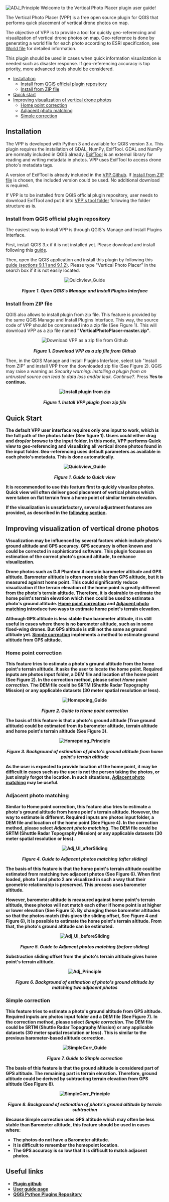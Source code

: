 ![ADJ_Principle](https://github.com/verticalphotoplacer/VerticalPhotoPlacerPlugin/blob/master/icon/app_smaller.png?raw=true) Welcome to the Vertical Photo Placer plugin user guide!

The Vertical Photo Placer (VPP) is a free open source plugin for QGIS that performs quick placement of vertical drone photos on map.

The objective of VPP is to provide a tool for quickly geo-referencing and visualization of vertical drone photos on map. Geo-reference is done by generating a world file for each photo according to ESRI specification, see <a href="https://en.wikipedia.org/wiki/World_file">World file</a> for detailed information.

This plugin should be used in cases when quick information visualization is needed such as disaster response. If geo-referencing accuracy is top priority, more advanced tools should be considered.

* [Installation](#installation)
   * [Install from QGIS official plugin repository](#install-from-qgis-official-plugin-repository)
   * [Install from ZIP file](#install-from-zip-file)
* [Quick start](#quick-start)
* [Improving visualization of vertical drone photos](#improving-visualization-of-vertical-drone-photos)
   * [Home point correction](#home-point-correction)
   * [Adjacent photo matching](#adjacent-photo-matching)
   * [Simple correction](#simple-correction)

## Installation

The VPP is developed with Python 3 and available for QGIS version 3.x. This plugin requires the installation of GDAL, NumPy, ExifTool.
GDAL and NumPy are normally included in QGIS already. [ExifTool](https://exiftool.org/) is an external library for reading and writing metadata in photos. VPP uses ExifTool to access drone photo's metadata tags. 

A version of ExifTool is already included in the [VPP Github](https://github.com/verticalphotoplacer/VerticalPhotoPlacer/tree/master/tool). If [Install from ZIP file](#install-from-zip-file) is chosen, the included version could be used. No additional download is required. 

If VPP is to be installed from QGIS official plugin repository, user needs to download ExifTool and put it into [VPP's tool folder](https://github.com/verticalphotoplacer/VerticalPhotoPlacer/tree/master/tool) following the folder structure as is.

### Install from QGIS official plugin repository

The easiest way to install VPP is through QGIS's Manage and Install Plugins Interface.

First, install QGIS 3.x if it is not installed yet. Please download and install following this [guide](https://qgis.org/en/site/forusers/download.html).

Then, open the QGIS application and install this plugin by following this [guide (sections 9.1.1 and 9.1.2)](https://docs.qgis.org/3.16/en/docs/training_manual/qgis_plugins/fetching_plugins.html). 
Please type "Vertical Photo Placer" in the search box if it is not easily located.

<p align="center">
  <img align="middle" src="https://github.com/verticalphotoplacer/VerticalPhotoPlacerPlugin/blob/master/docs/img/qgis_plugin_install_interface.png?raw=true" alt="Quickview_Guide">
  <br>
  <br>
  <em><b>Figure 1. Open QGIS's Manage and Install Plugins Interface</b></em>
</p>

### Install from ZIP file

QGIS also allows to install plugin from zip file. This feature is provided by the same QGIS Manage and Install Plugins Interface. This way, the source code of VPP should be compressed into a zip file (See Figure 1). This will download VPP as a zip file named <b>"VerticalPhotoPlacer-master.zip"</b>. 

<p align="center">
  <img align="middle" src="https://github.com/verticalphotoplacer/VerticalPhotoPlacerPlugin/blob/master/docs/img/download_zip.png?raw=true" alt="Download VPP as a zip file from Github">
  <br>
  <br>
  <em><b>Figure 1. Download VPP as a zip file from Github</b></em>
</p>

Then, in the QGIS Manage and Install Plugins Interface, select tab "Install from ZIP" and install VPP from the downloaded zip file (See Figure 2).
QGIS may raise a warning as <em>Security warning: installing a plugin from an untrusted source can lead to data loss and/or leak. Continue?</em>. Press <b>Yes<b> to continue.

<p align="center">
  <img align="middle" src="https://github.com/verticalphotoplacer/VerticalPhotoPlacerPlugin/blob/master/docs/img/install_plugin_from_zip_archive.png?raw=true" alt="Install plugin from zip">
  <br>
  <br>
  <em><b>Figure 1. Install VPP plugin from zip file</b></em>
</p>

## Quick Start
The default VPP user interface requires only one input to work, which is the full path of the photos folder (See figure 1). Users could either drag and drop/or browse to the input folder. In this mode, VPP performs Quick view to geo-referencing and visualizing all vertical drone photos found in the input folder. Geo-referencing uses default parameters as available in each photo's metadata. This is done automatically.  

<p align="center">
  <img align="middle" src="https://github.com/verticalphotoplacer/VerticalPhotoPlacerPlugin/blob/master/docs/img/DefaultUI.PNG?raw=true" alt="Quickview_Guide">
  <br>
  <br>
  <em><b>Figure 1. Guide to Quick view</b></em>
</p>

It is recommended to use this feature first to quickly visualize photos. Quick view will often deliver good placement of vertical photos which were taken on flat terrain from a home point of similar terrain elevation.

If the visualization is unsatisfactory, several adjustment features are provided, as described in the [following section](#improving-visualization-of-vertical-drone-photos).

## Improving visualization of vertical drone photos

Visualization may be influenced by several factors which include photo's ground altitude and GPS accuracy. GPS accuracy is often known and could be corrected in sophisticated software. This plugin focuses on estimation of the correct photo's ground altitude, to enhance visualization.

Drone photos such as DJI Phantom 4 contain barometer altitude and GPS altitude. Barometer altitude is often more stable than GPS altitude, but it is measured against home point. This could significantly reduce visualization if the terrain elevation of the home point is greatly different from the photo's terrain altitude. Therefore, it is desirable to estimate the home point's terrain elevation which then could be used to estimate a photo's ground altitude. [Home point correction](#home-point-correction) and [Adjacent photo matching](#adjacent-photo-matching) introduce two ways to estimate home point's terrain elevation.

Although GPS altitude is less stable than barometer altitude, it is still useful in cases where there is no barometer altitude, such as in some fixed-wing drones. But GPS altitude is still not the same as ground altitude yet. [Simple correction](#simple-correction) implements a method to estimate ground altitude from GPS altitude.

### Home point correction

This feature tries to estimate a photo's ground altitude from the home point's terrain altitude. It asks the user to locate the home point. Required inputs are photos input folder, a DEM file and location of the home point (See Figure 2). In the correction method, please select <em><b>Home point correction</b></em>. The DEM file could be SRTM (Shuttle Radar Topography Mission) or any applicable datasets (30 meter spatial resolution or less). 

<p align="center">
  <img align="middle" src="https://github.com/verticalphotoplacer/VerticalPhotoPlacerPlugin/blob/master/docs/img/HomepointUI.PNG?raw=true" alt="Homepoing_Guide">
  <br>
  <br>
  <em><b>Figure 2. Guide to Home point correction</b></em>
</p>

The basis of this feature is that a photo's ground altitude (True ground altitude) could be estimated from its barometer altitude, terrain altitude and home point's terrain altitude (See Figure 3).

<p align="center">
  <img align="middle" src="https://github.com/verticalphotoplacer/VerticalPhotoPlacerPlugin/blob/master/docs/img/homepoint_principle.png?raw=true" alt="Homepoing_Principle">
  <br>
  <br>
  <em><b>Figure 3. Background of estimation of photo's ground altitude from home point's terrain altitude</b></em>
</p>

As the user is expected to provide location of the home point, it may be difficult in cases such as the user is not the person taking the photos, or just simply forgot the location. In such situations, [Adjacent photo matching](#adjacent-photo-matching) may be useful.

### Adjacent photo matching

Similar to Home point correction, this feature also tries to estimate a photo's ground altitude from home point's terrain altitude. However, the way to estimate is different. Required inputs are photos input folder, a DEM file and location of the home point (See Figure 4). In the correction method, please select <em><b>Adjacent photo matching</b></em>. The DEM file could be SRTM (Shuttle Radar Topography Mission) or any applicable datasets (30 meter spatial resolution or less). 

<p align="center">
  <img align="middle" src="https://github.com/verticalphotoplacer/VerticalPhotoPlacerPlugin/blob/master/docs/img/Adj_UI_after.PNG?raw=true" alt="Adj_UI_afterSliding">
  <br>
  <br>
  <em><b>Figure 4. Guide to Adjacent photos matching (after sliding)</b></em>
</p>

The basis of this feature is that the home point's terrain altitude could be estimated from matching two adjacent photos (See Figure 6). When first loaded, photo 1 and photo 2 are visualized in such a way that their geometric relationship is preserved. This process uses barometer altitude. 

However, barometer altitude is measured against home point's terrain altitude, these photos will not match each other if home point is at higher or lower elevation (See Figure 5). By changing these barometer altitudes so that the photos match (this gives the sliding offset, See Figure 4 and Figure 6), it is possible to estimate the home point's terrain altitude. From that, the photo's ground altitude can be estimated. 

<p align="center">
  <img align="middle" src="https://github.com/verticalphotoplacer/VerticalPhotoPlacerPlugin/blob/master/docs/img/Adj_UI_before.PNG?raw=true" alt="Adj_UI_beforeSliding">
  <br>
  <br>
  <em><b>Figure 5. Guide to Adjacent photos matching (before sliding)</b></em>
</p>

Substraction sliding offset from the photo's terrain altitude gives home point's terrain altitude.

<p align="center">
  <img align="middle" src="https://github.com/verticalphotoplacer/VerticalPhotoPlacerPlugin/blob/master/docs/img/Adj_principle.png?raw=true" alt="Adj_Principle">
  <br>
  <br>
  <em><b>Figure 6. Background of estimation of photo's ground altitude by matching two adjacent photos</b></em>
</p>

### Simple correction

This feature tries to estimate a photo's ground altitude from GPS altitude. Required inputs are photos input folder and a DEM file (See Figure 7). In the correction method, please select <em><b>Simple correction</b></em>. The DEM file could be SRTM (Shuttle Radar Topography Mission) or any applicable datasets (30 meter spatial resolution or less). This is similar to the previous barometer-based altitude correction.   

<p align="center">
  <img align="middle" src="https://github.com/verticalphotoplacer/VerticalPhotoPlacerPlugin/blob/master/docs/img/SimpleUI.PNG?raw=true" alt="SimpleCorr_Guide">
  <br>
  <br>
  <em><b>Figure 7. Guide to Simple correction</b></em>
</p>

The basis of this feature is that the ground altitude is considered part of GPS altitude. The remaining part is terrain elevation. Therefore, ground altitude could be derived by subtracting terrain elevation from GPS altitude (See Figure 8). 

<p align="center">
  <img align="middle" src="https://github.com/verticalphotoplacer/VerticalPhotoPlacerPlugin/blob/master/docs/img/simplecorr_principle.png?raw=true" alt="SimpleCorr_Principle">
  <br>
  <br>
  <em><b>Figure 8. Background of estimation of photo's ground altitude by terrain subtraction</b></em>
</p>

Because Simple correction uses GPS altitude which may often be less stable than Barometer altitude, this feature should be used in cases where:
* The photos do not have a Barometer altitude.  
* It is difficult to remember the homepoint location.
* The GPS accuracy is so low that it is difficult to match adjacent photos.

## Useful links

* [Plugin github](https://github.com/verticalphotoplacer/VerticalPhotoPlacerPlugin)
* [User guide page](https://verticalphotoplacer.github.io/VerticalPhotoPlacerPlugin/)
* [QGIS Python Plugins Repository](https://plugins.qgis.org/plugins/)
